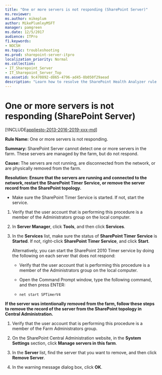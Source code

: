 ```yaml
---
title: "One or more servers is not responding (SharePoint Server)"
ms.reviewer: 
ms.author: mikeplum
author: MikePlumleyMSFT
manager: pamgreen
ms.date: 12/5/2017
audience: ITPro
f1.keywords:
- NOCSH
ms.topic: troubleshooting
ms.prod: sharepoint-server-itpro
localization_priority: Normal
ms.collection:
- IT_Sharepoint_Server
- IT_Sharepoint_Server_Top
ms.assetid: 9c470892-d865-4796-ad45-8b050f29aead
description: "Learn how to resolve the SharePoint Health Analyzer rule: One or more servers is not responding, for SharePoint Server."
---
```


# One or more servers is not responding (SharePoint Server)

[!INCLUDE[appliesto-2013-2016-2019-xxx-md](../includes/appliesto-2013-2016-2019-xxx-md.md)] 
  
 **Rule Name:** One or more servers is not responding. 
  
 **Summary:** SharePoint Server cannot detect one or more servers in the farm. These servers are managed by the farm, but do not respond. 
  
 **Cause:** The servers are not running, are disconnected from the network, or are physically removed from the farm. 
  
 **Resolution: Ensure that the servers are running and connected to the network, restart the SharePoint Timer Service, or remove the server record from the SharePoint topology.**
  
- Make sure the SharePoint Timer Service is started. If not, start the service. 
    
1. Verify that the user account that is performing this procedure is a member of the Administrators group on the local computer.
    
2. In **Server Manager**, click **Tools**, and then click **Services**.
    
3. In the **Services** list, make sure the status of **SharePoint Timer Service** is **Started**. If not, right-click **SharePoint Timer Service**, and click **Start**.
    
    Alternatively, you can start the SharePoint 2010 Timer service by doing the following on each server that does not respond:

    - Verify that the user account that is performing this procedure is a member of the Administrators group on the local computer.

    - Open the Command Prompt window, type the following command, and then press ENTER:

    - `net start SPTimerV4`
    
**If the server was intentionally removed from the farm, follow these steps to remove the record of the server from the SharePoint topology in Central Administration.**
    
1. Verify that the user account that is performing this procedure is a member of the Farm Administrators group.
    
2. On the SharePoint Central Administration website, in the **System Settings** section, click **Manage servers in this farm**.
    
3. In the **Server** list, find the server that you want to remove, and then click **Remove Server**.
    
4. In the warning message dialog box, click **OK**.
    

